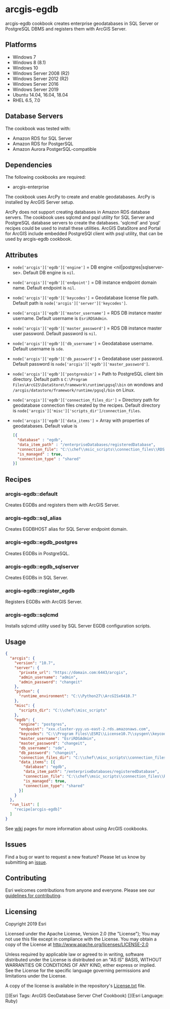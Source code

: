 # arcgis-egdb

arcgis-egdb cookbook creates enterprise geodatabases in SQL Server or PostgreSQL DBMS and registers them with ArcGIS Server.

## Platforms

* Windows 7
* Windows 8 (8.1)
* Windows 10
* Windows Server 2008 (R2)
* Windows Server 2012 (R2)
* Windows Server 2016
* Windows Server 2019
* Ubuntu 14.04, 16.04, 18.04
* RHEL 6.5, 7.0

## Database Servers

The cookbook was tested with:

* Amazon RDS for SQL Server
* Amazon RDS for PostgerSQL
* Amazon Aurora PostgerSQL-compatible

## Dependencies

The following cookbooks are required:

* arcgis-enterprise

The cookbook uses ArcPy to create and enable geodatabases. ArcPy is installed by ArcGIS Server setup.

ArcPy does not support creating databases in Amazon RDS database servers. The cookbook uses sqlcmd and pqsl utility for SQL Server and PostgreSQL database servers to create the databases. 'sqlcmd' and 'psql' recipes could be used to install these utilities. ArcGIS DataStore and Portal for ArcGIS include embedded PostgreSQl client with psql utility, that can be used by arcgis-egdb cookbook.

## Attributes

* `node['arcgis']['egdb']['engine']` = DB engine <nil|postgres|sqlserver-se>. Default DB engine is `nil`.
* `node['arcgis']['egdb']['endpoint']` = DB instance endpoint domain name. Default endpoint is `nil`.
* `node['arcgis']['egdb']['keycodes']` = Geodatabase license file path. Default path is `node['arcgis']['server']['keycodes']`.
* `node['arcgis']['egdb']['master_username']` = RDS DB instance master username. Default username is `EsriRDSAdmin`.
* `node['arcgis']['egdb']['master_password']` = RDS DB instance master user password. Default password is `nil`.
* `node['arcgis']['egdb']['db_username']` = Geodatabase username. Default username is `sde`.
* `node['arcgis']['egdb']['db_password']` = Geodatabase user password. Default password is `node['arcgis']['egdb']['master_password']`.
* `node['arcgis']['egdb']['postgresbin']` = Path to PostgreSQL client bin directory. Default path s `C:\Program Files\ArcGIS\DataStore\framework\runtime\pgsql\bin` on wondows and `/arcgis/datastore/framework/runtime/pgsql/bin` on Linux.
* `node['arcgis']['egdb']['connection_files_dir']` = Directory path for geodatabase connection files  created by the recipes. Default directory is `node['arcgis']['misc']['scripts_dir']/connection_files`.
* `node['arcgis']['egdb']['data_items']` = Array with properties of geodatabases. Default value is

  ```JSON
  [{
    "database" : "egdb",
    "data_item_path" : "/enterpriseDatabases/registeredDatabase",
    "connection_file": "C:\\chef\\msic_scripts\\connection_files\\RDS_egdb.sde",
    "is_managed" : true,
    "connection_type" : "shared"
  }]
  ```

## Recipes

### arcgis-egdb::default

Creates EGDBs and registers them with ArcGIS Server.

### arcgis-egdb::sql_alias

Creates EGDBHOST alias for SQL Server endpoint domain.

### arcgis-egdb::egdb_postgres

Creates EGDBs in PostgreSQL.

### arcgis-egdb::egdb_sqlserver

Creates EGDBs in SQL Server.

### arcgis-egdb::register_egdb

Registers EGDBs with ArcGIS Server.

### arcgis-egdb::sqlcmd

Installs sqlcmd utility used by SQL Server EGDB configuration scripts.


## Usage


```json
{
  "arcgis": {
    "version": "10.7",
    "server": {
      "private_url": "https://domain.com:6443/arcgis",
      "admin_username": "admin",
      "admin_password": "changeit"
    },
    "python": {
      "runtime_environment": "C:\\Python27\\ArcGISx6410.7"
    },
    "misc": {
      "scripts_dir": "C:\\chef\\misc_scripts"
    },
    "egdb": {
      "engine": "postgres",
      "endpoint": "xxx.cluster-yyy.us-east-2.rds.amazonaws.com",
      "keycodes": "C:\\Program Files\\ESRI\\License10.7\\sysgen\\keycodes",
      "master_username": "EsriRDSAdmin",
      "master_password": "changeit",
      "db_username": "sde",
      "db_password": "changeit",
      "connection_files_dir": "C:\\chef\\misc_scripts\\connection_files",
      "data_items": [{
        "database": "egdb",
        "data_item_path": "/enterpriseDatabases/registeredDatabase",
        "connection_file": "C:\\chef\\msic_scripts\\connection_files\\RDS_egdb.sde",
        "is_managed": true,
        "connection_type": "shared"
      }]
    }
  },
  "run_list": [
    "recipe[arcgis-egdb]"
  ]
}
```

See [wiki](https://github.com/Esri/arcgis-cookbook/wiki) pages for more information about using ArcGIS cookbooks.

## Issues

Find a bug or want to request a new feature?  Please let us know by submitting an [issue](https://github.com/Esri/arcgis-cookbook/issues).

## Contributing

Esri welcomes contributions from anyone and everyone. Please see our [guidelines for contributing](https://github.com/esri/contributing).

## Licensing

Copyright 2019 Esri

Licensed under the Apache License, Version 2.0 (the "License");
You may not use this file except in compliance with the License.
You may obtain a copy of the License at
   http://www.apache.org/licenses/LICENSE-2.0

Unless required by applicable law or agreed to in writing, software
distributed under the License is distributed on an "AS IS" BASIS,
WITHOUT WARRANTIES OR CONDITIONS OF ANY KIND, either express or implied.
See the License for the specific language governing permissions and
limitations under the License.

A copy of the license is available in the repository's [License.txt](https://github.com/Esri/arcgis-cookbook/blob/master/License.txt?raw=true) file.

[](Esri Tags: ArcGIS GeoDatabase Server Chef Cookbook)
[](Esri Language: Ruby)
